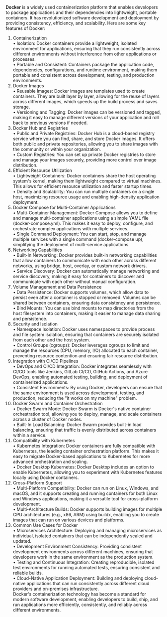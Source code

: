 **Docker** is a widely used containerization platform that enables developers to package applications and their dependencies into lightweight, portable containers. It has revolutionized software development and deployment by providing consistency, efficiency, and scalability. Here are some key features of Docker:  

1. Containerization  
    • Isolation: Docker containers provide a lightweight, isolated environment for applications, ensuring that they run consistently across different environments without interference from other applications or processes.  
    • Portable and Consistent: Containers package the application code, dependencies, configurations, and runtime environment, making them portable and consistent across development, testing, and production environments.  
2. Docker Images  
    • Reusable Images: Docker images are templates used to create containers. They are built layer by layer, allowing for the reuse of layers across different images, which speeds up the build process and saves storage.  
    • Versioning and Tagging: Docker images can be versioned and tagged, making it easy to manage different versions of your application and roll back to previous versions if needed.  
3. Docker Hub and Registries  
    • Public and Private Registries: Docker Hub is a cloud-based registry service where you can find, share, and store Docker images. It offers both public and private repositories, allowing you to share images with the community or within your organization.  
    • Custom Registries: You can set up private Docker registries to store and manage your images securely, providing more control over image distribution.  
4. Efficient Resource Utilization  
    • Lightweight Containers: Docker containers share the host operating system's kernel, making them lightweight compared to virtual machines. This allows for efficient resource utilization and faster startup times.  
    • Density and Scalability: You can run multiple containers on a single host, maximizing resource usage and enabling high-density application deployment.  
5. Docker Compose for Multi-Container Applications  
    • Multi-Container Management: Docker Compose allows you to define and manage multi-container applications using a simple YAML file (docker-compose.yml). This makes it easy to deploy, configure, and orchestrate complex applications with multiple services.  
    • Single Command Deployment: You can start, stop, and manage multiple services with a single command (docker-compose up), simplifying the deployment of multi-service applications.  
6. Networking Capabilities  
    • Built-In Networking: Docker provides built-in networking capabilities that allow containers to communicate with each other across different networks, using bridge, host, overlay, or custom network drivers.  
    • Service Discovery: Docker can automatically manage networking and service discovery, making it easy for containers to discover and communicate with each other without manual configuration.  
7. Volume Management and Data Persistence  
    • Data Persistence: Docker supports volumes, which allow data to persist even after a container is stopped or removed. Volumes can be shared between containers, ensuring data consistency and persistence.  
    • Bind Mounts: You can use bind mounts to map directories from the host filesystem into containers, making it easier to manage data sharing and persistence.  
8. Security and Isolation  
    • Namespace Isolation: Docker uses namespaces to provide process and file system isolation, ensuring that containers are securely isolated from each other and the host system.  
    • Control Groups (cgroups): Docker leverages cgroups to limit and manage the resources (CPU, memory, I/O) allocated to each container, preventing resource contention and ensuring fair resource distribution.  
9. Integration with CI/CD Pipelines  
    • DevOps and CI/CD Integration: Docker integrates seamlessly with CI/CD tools like Jenkins, GitLab CI/CD, GitHub Actions, and Azure DevOps, enabling automated testing, building, and deployment of containerized applications.  
    • Consistent Environments: By using Docker, developers can ensure that the same environment is used across development, testing, and production, reducing the "it works on my machine" problem.  
10. Docker Swarm and Container Orchestration  
    • Docker Swarm Mode: Docker Swarm is Docker's native container orchestration tool, allowing you to deploy, manage, and scale containers across a cluster of Docker nodes.  
    • Built-In Load Balancing: Docker Swarm provides built-in load balancing, ensuring that traffic is evenly distributed across containers within a service.  
11. Compatibility with Kubernetes  
    • Kubernetes Integration: Docker containers are fully compatible with Kubernetes, the leading container orchestration platform. This makes it easy to migrate Docker-based applications to Kubernetes for more advanced orchestration and scaling.  
    • Docker Desktop Kubernetes: Docker Desktop includes an option to enable Kubernetes, allowing you to experiment with Kubernetes features locally using Docker containers.  
12. Cross-Platform Support  
    • Multi-Platform Compatibility: Docker can run on Linux, Windows, and macOS, and it supports creating and running containers for both Linux and Windows applications, making it a versatile tool for cross-platform development.  
    • Multi-Architecture Builds: Docker supports building images for multiple CPU architectures (e.g., x86, ARM) using buildx, enabling you to create images that can run on various devices and platforms.  
11. Common Use Cases for Docker  
    • Microservices Architecture: Deploying and managing microservices as individual, isolated containers that can be independently scaled and updated.  
    • Development Environment Consistency: Providing consistent development environments across different machines, ensuring that developers work in the same environment as the production system.  
    • Testing and Continuous Integration: Creating reproducible, isolated test environments for running automated tests, ensuring consistent and reliable builds.  
    • Cloud-Native Application Deployment: Building and deploying cloud-native applications that can run consistently across different cloud providers and on-premises infrastructure.  
Docker's containerization technology has become a standard for modern software development, enabling developers to build, ship, and run applications more efficiently, consistently, and reliably across different environments.
